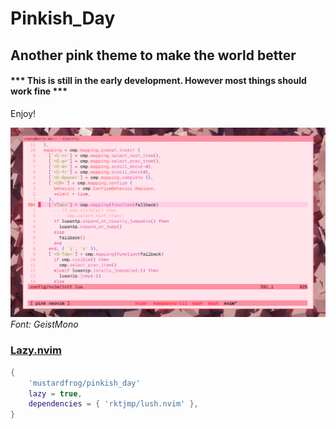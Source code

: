 # Pinkish_Day

## Another pink theme to make the world better

####  *** This is still in the early development. However most things should work fine ***

Enjoy!

![Pinkish_Day Theme](images/pinkish_lua.png)
<em>Font: GeistMono</em>

### [Lazy.nvim](https://github.com/folke/lazy.nvim)

```lua
{
    'mustardfrog/pinkish_day'
    lazy = true,
    dependencies = { 'rktjmp/lush.nvim' },
}
```
